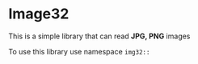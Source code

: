 # Image32

This is a simple library that can read **JPG, PNG** images

To use this library use namespace ```img32::```